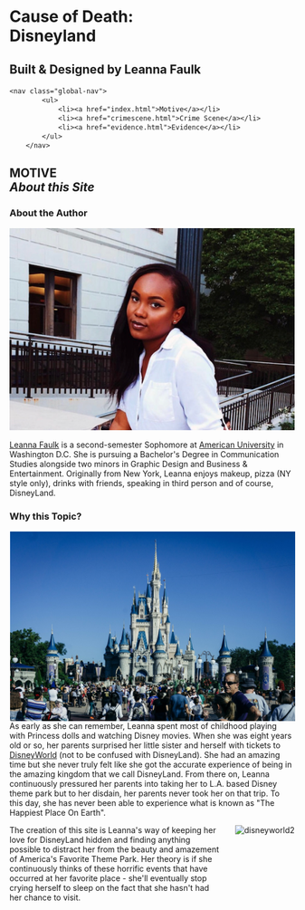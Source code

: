 <!DOCTYPE html>
<head>
<title> Digital Skills 305 Homework #2 </title>
<meta charset="utf-8"/>
<link rel="stylesheet" href="sitewide.css" type="text/css">
<link href="https://fonts.googleapis.com/css?family=Acme|Cookie|Fondamento|IM+Fell+English|Lobster+Two|Risque|Vast+Shadow|Garamond" rel="stylesheet">
</head>

<body>
<h1>Cause of Death:<br> Disneyland</h1>
<h2>Built & Designed by Leanna Faulk</h2>

	<nav class="global-nav">
			<ul>
				<li><a href="index.html">Motive</a></li>
				<li><a href="crimescene.html">Crime Scene</a></li>
				<li><a href="evidence.html">Evidence</a></li>
			</ul>
		</nav>
<div class="container">
<h2>MOTIVE <br><em>About this Site</em></h2>
<h3>
	About the Author
</h3>

<img src="headshot.png" alt="headshot">

<p>
	<a href="https://www.facebook.com/leanna.faulk" target="_blank">Leanna Faulk</a> is a second-semester Sophomore at <a href="http://www.american.edu/" target="_blank">American University</a> in Washington D.C. She is pursuing a Bachelor's Degree in Communication Studies alongside two minors in Graphic Design and Business & Entertainment. Originally from New York, Leanna enjoys makeup, pizza (NY style only), drinks with friends, speaking in third person and of course, DisneyLand.
</p>

<h3>Why this Topic?</h3>

<img src="disneyworld.jpg" style="float:left; margin-right: 2em; margin-left: 0.1em;" alt="disneyworld">

<p>
	As early as she can remember, Leanna spent most of childhood playing with Princess dolls and watching Disney movies. When she was eight years old or so, her parents surprised her little sister and herself with tickets to <a href="https://disneyworld.disney.go.com/" target="_blank">DisneyWorld</a> (not to be confused with DisneyLand). She had an amazing time but she never truly felt like she got the accurate experience of being in the amazing kingdom that we call DisneyLand. From there on, Leanna continuously pressured her parents into taking her to L.A. based Disney theme park but to her disdain, her parents never took her on that trip. To this day, she has never been able to experience what is known as "The Happiest Place On Earth". 
</p>

<img src="https://imagesvc.timeincapp.com/v3/mm/image?url=http%3A%2F%2Fcdn-image.travelandleisure.com%2Fsites%2Fdefault%2Ffiles%2Fstyles%2F1600x1000%2Fpublic%2F1489421976%2Fwalt-disney-world-magic-kingdom-DISGUIDE0317.jpg%3Fitok%3DW38xpo-R&w=800&q=85" alt="disneyworld2" style="float: right; margin-left: 2em; height: 150px">

<p>
	The creation of this site is Leanna's way of keeping her love for DisneyLand hidden and finding anything possible to distract her from the beauty and amazement of America's Favorite Theme Park. Her theory is if she continuously thinks of these horrific events that have occurred at her favorite place - she'll eventually stop crying herself to sleep on the fact that she hasn't had her chance to visit. 
</p>
</p>




</div>
</body>
